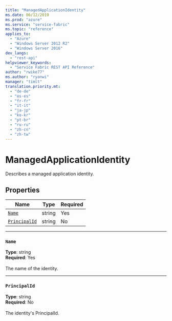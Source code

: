 ```yaml
---
title: "ManagedApplicationIdentity"
ms.date: 06/12/2019
ms.prod: "azure"
ms.service: "service-fabric"
ms.topic: "reference"
applies_to: 
  - "Azure"
  - "Windows Server 2012 R2"
  - "Windows Server 2016"
dev_langs: 
  - "rest-api"
helpviewer_keywords: 
  - "Service Fabric REST API Reference"
author: "rwike77"
ms.author: "ryanwi"
manager: "timlt"
translation.priority.mt: 
  - "de-de"
  - "es-es"
  - "fr-fr"
  - "it-it"
  - "ja-jp"
  - "ko-kr"
  - "pt-br"
  - "ru-ru"
  - "zh-cn"
  - "zh-tw"
---
```

# ManagedApplicationIdentity

Describes a managed application identity.

## Properties
| Name | Type | Required |
| --- | --- | --- |
| [`Name`](#name) | string | Yes |
| [`PrincipalId`](#principalid) | string | No |

____
### `Name`
__Type__: string <br/>
__Required__: Yes<br/>
<br/>
The name of the identity.

____
### `PrincipalId`
__Type__: string <br/>
__Required__: No<br/>
<br/>
The identity's PrincipalId.

